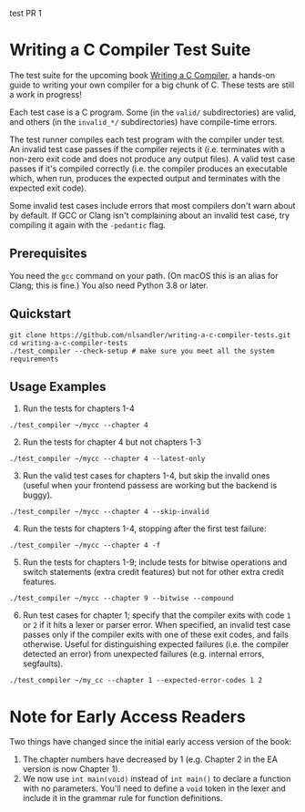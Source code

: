 test PR 1

# Writing a C Compiler Test Suite

The test suite for the upcoming book [Writing a C Compiler](https://nostarch.com/writing-c-compiler), a hands-on guide to writing your own compiler for a big chunk of C. These tests are still a work in progress!

Each test case is a C program. Some (in the `valid/` subdirectories) are valid, and others (in the `invalid_*/` subdirectories) have compile-time errors.

The test runner compiles each test program with the compiler under test. An invalid test case passes if the compiler rejects it (i.e. terminates with a non-zero exit code and does not produce any output files). A valid test case passes if it's compiled correctly (i.e. the compiler produces an executable which, when run, produces the expected output and terminates with the expected exit code).

Some invalid test cases include errors that most compilers don't warn about by default. If GCC or Clang isn't complaining about an invalid test case, try compiling it again with the `-pedantic` flag.

## Prerequisites
You need the `gcc` command on your path. (On macOS this is an alias for Clang; this is fine.) You also need Python 3.8 or later.
## Quickstart

```
git clone https://github.com/nlsandler/writing-a-c-compiler-tests.git
cd writing-a-c-compiler-tests
./test_compiler --check-setup # make sure you meet all the system requirements
```

## Usage Examples


1. Run the tests for chapters 1-4
```
./test_compiler ~/mycc --chapter 4
```

2. Run the tests for chapter 4 but not chapters 1-3

```
./test_compiler ~/mycc --chapter 4 --latest-only
```

3. Run the valid test cases for chapters 1-4, but skip the invalid ones (useful when your frontend passess are working but the backend is buggy).

```
./test_compiler ~/mycc --chapter 4 --skip-invalid
```

4. Run the tests for chapters 1-4, stopping after the first test failure:

```
./test_compiler ~/mycc --chapter 4 -f
```

5. Run the tests for chapters 1-9; include tests for bitwise operations and switch statements (extra credit features) but not for other extra credit features.

```
./test_compiler ~/mycc --chapter 9 --bitwise --compound
```

6. Run test cases for chapter 1; specify that the compiler exits with code `1` or `2` if it hits a lexer or parser error. When specified, an invalid test case passes only if the compiler exits with one of these exit codes, and fails otherwise. Useful for distinguishing expected failures (i.e. the compiler detected an error) from unexpected failures (e.g. internal errors, segfaults).

```
./test_compiler ~/my_cc --chapter 1 --expected-error-codes 1 2
```

# Note for Early Access Readers

Two things have changed since the initial early access version of the book:
1. The chapter numbers have decreased by 1 (e.g. Chapter 2 in the EA version is now Chapter 1).
2. We now use `int main(void)` instead of `int main()` to declare a function with no parameters. You'll need to define a `void` token in the lexer and include it in the grammar rule for function definitions.
